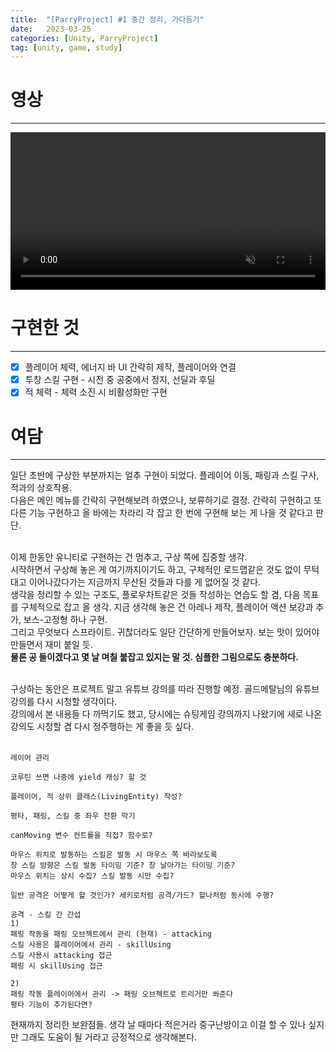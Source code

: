 ```yaml
---
title:  "[ParryProject] #1 중간 정리, 가다듬기"
date:   2023-03-25
categories: [Unity, ParryProject]
tag: [unity, game, study]
---
```


# **영상**
---

<video src="/assets/video/20230325/2023-03-25 15-06-05.mp4" width="100%" controls muted></video>

# **구현한 것**
---

- [x] 플레이어 체력, 에너지 바 UI 간략히 제작, 플레이어와 연결
- [x] 투창 스킬 구현 - 시전 중 공중에서 정지, 선딜과 후딜
- [x] 적 체력 - 체력 소진 시 비활성화만 구현

# **여담**
---

일단 초반에 구상한 부분까지는 얼추 구현이 되었다. 플레이어 이동, 패링과 스킬 구사, 적과의 상호작용.<br>
다음은 메인 메뉴를 간략히 구현해보려 하였으나, 보류하기로 결정. 간략히 구현하고 또 다른 기능 구현하고 올 바에는 차라리 각 잡고 한 번에 구현해 보는 게 나을 것 같다고 판단.<br><br>

이제 한동안 유니티로 구현하는 건 멈추고, 구상 쪽에 집중할 생각.<br>
시작하면서 구상해 놓은 게 여기까지이기도 하고, 구체적인 로드맵같은 것도 없이 무턱대고 이어나갔다가는 지금까지 무산된 것들과 다를 게 없어질 것 같다.<br>
생각을 정리할 수 있는 구조도, 플로우차트같은 것들 작성하는 연습도 할 겸, 다음 목표를 구체적으로 잡고 올 생각. 지금 생각해 놓은 건 아레나 제작, 플레이어 액션 보강과 추가, 보스-고정형 하나 구현.<br>
그리고 무엇보다 스프라이트. 귀찮더라도 일단 간단하게 만들어보자. 보는 맛이 있어야 만들면서 재미 붙일 듯.<br>
**물론 공 들이겠다고 몇 날 며칠 붙잡고 있지는 말 것. 심플한 그림으로도 충분하다.**<br><br>

구상하는 동안은 프로젝트 말고 유튜브 강의를 따라 진행할 예정. 골드메탈님의 유튜브 강의를 다시 시청할 생각이다.<br>
강의에서 본 내용들 다 까먹기도 했고, 당시에는 슈팅게임 강의까지 나왔기에 새로 나온 강의도 시청할 겸 다시 정주행하는 게 좋을 듯 싶다.<br><br>

```
레이어 관리

코루틴 쓰면 나중에 yield 캐싱? 할 것

플레이어, 적 상위 클래스(LivingEntity) 작성?

평타, 패링, 스킬 중 좌우 전환 막기

canMoving 변수 컨트롤을 직접? 함수로?

마우스 위치로 발동하는 스킬은 발동 시 마우스 쪽 바라보도록
창 스킬 방향은 스킬 발동 타이밍 기준? 창 날아가는 타이밍 기준?
마우스 위치는 상시 수집? 스킬 발동 시만 수집?

일반 공격은 어떻게 할 것인가? 세키로처럼 공격/가드? 할나처럼 동시에 수행?

공격 - 스킬 간 간섭
1)
패링 작동을 패링 오브젝트에서 관리 (현재) - attacking
스킬 사용은 플레이어에서 관리 - skillUsing
스킬 사용시 attacking 접근
패링 시 skillUsing 접근

2)
패링 작동 플레이어에서 관리 -> 패링 오브젝트로 트리거만 쏴준다
평타 기능이 추가된다면?
```

현재까지 정리한 보완점들.
생각 날 때마다 적은거라 중구난방이고 이걸 할 수 있나 싶지만 그래도 도움이 될 거라고 긍정적으로 생각해본다.
